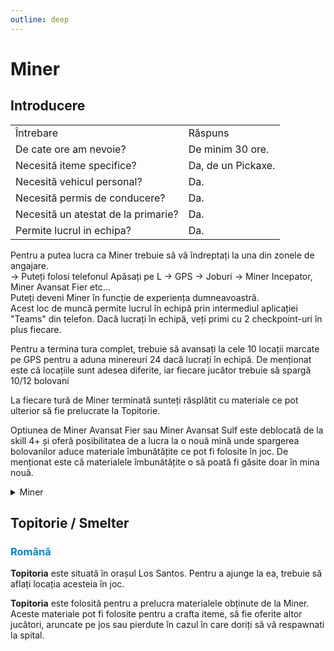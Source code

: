 ```yaml
---
outline: deep
---
```


# Miner

## Introducere

<table>
    <tr>
        <td>Întrebare</td>
        <td>Răspuns</td>
    </tr>
    <tr>
        <td>De cate ore am nevoie?</td>
        <td>De minim 30 ore.</td>
    </tr>
    <tr>
        <td>Necesită iteme specifice?</td>
        <td>Da, de un Pickaxe.</td>
    </tr>
    <tr>
        <td>Necesită vehicul personal?</td>
        <td>Da.</td>
    </tr>
    <tr>
        <td>Necesită permis de conducere?</td>
        <td>Da.</td>
    </tr>
    <tr>
        <td>Necesită un atestat de la primarie?</td>
        <td>Da.</td>
    </tr>
    <tr>
        <td>Permite lucrul in echipa?</td>
        <td>Da.</td>
    </tr>
</table>

Pentru a putea lucra ca <span class="button-p-job">Miner</span> trebuie să vă îndreptați la una din zonele de angajare.
<br>-> Puteți folosi telefonul <span class="button-p-job">Apăsați pe L -> GPS -> Joburi -> Miner Incepator, Miner Avansat Fier etc..</span>.
<br>Puteți deveni <span class="button-p-job">Miner</span> în funcție de experiența dumneavoastră.
<br>Acest loc de muncă permite lucrul în echipă prin intermediul aplicației <span class="button-p-job">"Teams"</span> din telefon. Dacă lucrați în echipă, veți primi cu <span class="button-r-job">2 checkpoint-uri</span> în plus fiecare.

Pentru a termina tura complet, trebuie să avansați la cele 10 locații marcate pe <span class="button-p-job">GPS</span> pentru a aduna minereuri <span class="button-r-job">24 dacă lucrați în echipă</span>. De menționat este că locațiile sunt adesea diferite, iar fiecare jucător trebuie să spargă 10/12 bolovani

La fiecare tură de <span class="button-p-job">Miner</span> terminată sunteți răsplătit cu materiale ce pot ulterior să fie prelucrate la <span class="button-p-job">Topitorie</span>.

Optiunea de <span class="button-p-job">Miner Avansat Fier</span> sau <span class="button-p-job">Miner Avansat Sulf</span> este deblocată de la <span class="button-r-job">skill 4+</span> și oferă posibilitatea de a lucra la o nouă mină unde spargerea bolovanilor aduce materiale îmbunătățite ce pot fi folosite în joc. De menționat este că materialele îmbunătățite o să poată fi găsite doar în mina nouă.


<details>
  <summary>Miner</summary>
  <img src="https://assets.b-zone.ro/wiki/miner.gif" alt="Miner">
</details>

## Topitorie / Smelter

### <span style="color: #0088CC">Română</span>

<span class="button-p-job"><b>Topitoria</b></span> este situată în orașul Los Santos. Pentru a ajunge la ea, trebuie să aflați locația acesteia în joc.

<span class="button-p-job"><b>Topitoria</b></span> este folosită pentru a prelucra materialele obținute de la Miner. Aceste materiale pot fi folosite pentru a crafta iteme, să fie oferite altor jucători, aruncate pe jos sau pierdute în cazul în care doriți să vă respawnati la spital.

